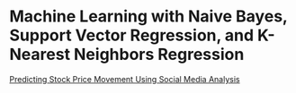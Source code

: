 # Machine Learning with Naive Bayes, Support Vector Regression, and K-Nearest Neighbors Regression

[Predicting Stock Price Movement Using Social Media Analysis](https://github.com/reconjohn/CFRM/blob/master/docs/Final_Project_Code_V04.md)
